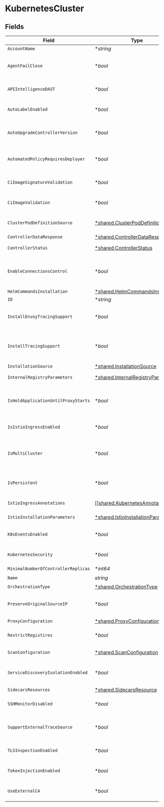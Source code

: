 # KubernetesCluster


## Fields

| Field                                                                                     | Type                                                                                      | Required                                                                                  | Description                                                                               |
| ----------------------------------------------------------------------------------------- | ----------------------------------------------------------------------------------------- | ----------------------------------------------------------------------------------------- | ----------------------------------------------------------------------------------------- |
| `AccountName`                                                                             | **string*                                                                                 | :heavy_minus_sign:                                                                        | N/A                                                                                       |
| `AgentFailClose`                                                                          | **bool*                                                                                   | :heavy_minus_sign:                                                                        | indicates fail close behavior on Secure Application agent failure                         |
| `APIIntelligenceDAST`                                                                     | **bool*                                                                                   | :heavy_minus_sign:                                                                        | indicates whether apiIntelligenceDAST is enabled                                          |
| `AutoLabelEnabled`                                                                        | **bool*                                                                                   | :heavy_minus_sign:                                                                        | indicates whether auto label is enabled                                                   |
| `AutoUpgradeControllerVersion`                                                            | **bool*                                                                                   | :heavy_minus_sign:                                                                        | indicates whether upgrade the controller automatically                                    |
| `AutomatedPolicyRequiresDeployer`                                                         | **bool*                                                                                   | :heavy_minus_sign:                                                                        | indicates whether deployer is required for the automated policy                           |
| `CiImageSignatureValidation`                                                              | **bool*                                                                                   | :heavy_minus_sign:                                                                        | Enable pod template images signature validation                                           |
| `CiImageValidation`                                                                       | **bool*                                                                                   | :heavy_minus_sign:                                                                        | Enable pod template images validation                                                     |
| `ClusterPodDefinitionSource`                                                              | [*shared.ClusterPodDefinitionSource](../../models/shared/clusterpoddefinitionsource.md)   | :heavy_minus_sign:                                                                        | The source type of the pod definitions of the cluster                                     |
| `ControllerDataResponse`                                                                  | [*shared.ControllerDataResponse](../../models/shared/controllerdataresponse.md)           | :heavy_minus_sign:                                                                        | N/A                                                                                       |
| `ControllerStatus`                                                                        | [*shared.ControllerStatus](../../models/shared/controllerstatus.md)                       | :heavy_minus_sign:                                                                        | The current controller state.                                                             |
| `EnableConnectionsControl`                                                                | **bool*                                                                                   | :heavy_minus_sign:                                                                        | indicates whether Secure Application allows connections actions and detections            |
| `HelmCommandsInstallation`                                                                | [*shared.HelmCommandsInstallation](../../models/shared/helmcommandsinstallation.md)       | :heavy_minus_sign:                                                                        | N/A                                                                                       |
| `ID`                                                                                      | **string*                                                                                 | :heavy_minus_sign:                                                                        | Id of the cluster.                                                                        |
| `InstallEnvoyTracingSupport`                                                              | **bool*                                                                                   | :heavy_minus_sign:                                                                        | indicates whether envoy/istio will be used as a trace source                              |
| `InstallTracingSupport`                                                                   | **bool*                                                                                   | :heavy_minus_sign:                                                                        | indicates whether to install tracing support, enable for apiSecurity accounts             |
| `InstallationSource`                                                                      | [*shared.InstallationSource](../../models/shared/installationsource.md)                   | :heavy_minus_sign:                                                                        | N/A                                                                                       |
| `InternalRegistryParameters`                                                              | [*shared.InternalRegistryParameters](../../models/shared/internalregistryparameters.md)   | :heavy_minus_sign:                                                                        | internal registry information                                                             |
| `IsHoldApplicationUntilProxyStarts`                                                       | **bool*                                                                                   | :heavy_minus_sign:                                                                        | indicates whether the controller should hold the application until the proxy starts       |
| `IsIstioIngressEnabled`                                                                   | **bool*                                                                                   | :heavy_minus_sign:                                                                        | indicates whether Istio ingress is enabled                                                |
| `IsMultiCluster`                                                                          | **bool*                                                                                   | :heavy_minus_sign:                                                                        | indicates whether this cluster should support multi-cluster communication                 |
| `IsPersistent`                                                                            | **bool*                                                                                   | :heavy_minus_sign:                                                                        | indicates whether the agent should run in persistent mode                                 |
| `IstioIngressAnnotations`                                                                 | [][shared.KubernetesAnnotation](../../models/shared/kubernetesannotation.md)              | :heavy_minus_sign:                                                                        | annotations for load balancers                                                            |
| `IstioInstallationParameters`                                                             | [*shared.IstioInstallationParameters](../../models/shared/istioinstallationparameters.md) | :heavy_minus_sign:                                                                        | istio related information                                                                 |
| `K8sEventsEnabled`                                                                        | **bool*                                                                                   | :heavy_minus_sign:                                                                        | indicates whether kubernetes events sending is enabled                                    |
| `KubernetesSecurity`                                                                      | **bool*                                                                                   | :heavy_minus_sign:                                                                        | indicates whether kubernetes security is enabled                                          |
| `MinimalNumberOfControllerReplicas`                                                       | **int64*                                                                                  | :heavy_minus_sign:                                                                        | N/A                                                                                       |
| `Name`                                                                                    | *string*                                                                                  | :heavy_check_mark:                                                                        | N/A                                                                                       |
| `OrchestrationType`                                                                       | [*shared.OrchestrationType](../../models/shared/orchestrationtype.md)                     | :heavy_minus_sign:                                                                        | N/A                                                                                       |
| `PreserveOriginalSourceIP`                                                                | **bool*                                                                                   | :heavy_minus_sign:                                                                        | indicates whether the agent should preserve the original source ip                        |
| `ProxyConfiguration`                                                                      | [*shared.ProxyConfiguration](../../models/shared/proxyconfiguration.md)                   | :heavy_minus_sign:                                                                        | N/A                                                                                       |
| `RestrictRegistires`                                                                      | **bool*                                                                                   | :heavy_minus_sign:                                                                        | indicates whether the agent validate the images origin                                    |
| `ScanConfiguration`                                                                       | [*shared.ScanConfiguration](../../models/shared/scanconfiguration.md)                     | :heavy_minus_sign:                                                                        | scan configuration information                                                            |
| `ServiceDiscoveryIsolationEnabled`                                                        | **bool*                                                                                   | :heavy_minus_sign:                                                                        | indicates whether the service discovery isolation is enabled                              |
| `SidecarsResources`                                                                       | [*shared.SidecarsResource](../../models/shared/sidecarsresource.md)                       | :heavy_minus_sign:                                                                        | N/A                                                                                       |
| `SSHMonitorDisabled`                                                                      | **bool*                                                                                   | :heavy_minus_sign:                                                                        | indicates whether SSH monitoring is disabled                                              |
| `SupportExternalTraceSource`                                                              | **bool*                                                                                   | :heavy_minus_sign:                                                                        | indicates whether external trace sources are supported                                    |
| `TLSInspectionEnabled`                                                                    | **bool*                                                                                   | :heavy_minus_sign:                                                                        | indicates whether TLS inspection is enabled                                               |
| `TokenInjectionEnabled`                                                                   | **bool*                                                                                   | :heavy_minus_sign:                                                                        | indicates whether token injection is enabled                                              |
| `UseExternalCA`                                                                           | **bool*                                                                                   | :heavy_minus_sign:                                                                        | indicates whether kubernetes should use external CA                                       |